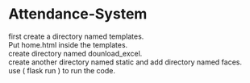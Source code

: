 # Attendance-System

first create a directory named templates.<br>
Put home.html inside the templates.<br>
create directory named dounload_excel.<br>
create another directory named static and add directory named faces.<br>
use ( flask run ) to run the code.<br>
